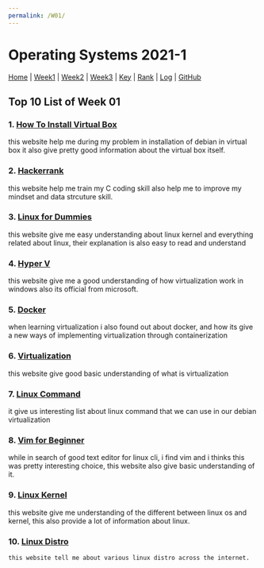 ```yaml
---
permalink: /W01/
---
```


# Operating Systems 2021-1

[Home](../) |
[Week1](../W01/) |
[Week2](../W02/) |
[Week3](../W03/) |
[Key](../TXT/mypubkey.txt) |
[Rank](../TXT/myrank.txt) |
[Log](../TXT/mylog.txt) |
[GitHub](https://github.com/nofamex/os211)

## Top 10 List of Week 01

### 1. [How To Install Virtual Box](https://shaadlife.com/install-debian-oracle-virtualbox/)<br>

this website help me during my problem in installation of debian in virtual box
it also give pretty good information about the virtual box itself.

### 2. [Hackerrank](https://www.hackerrank.com/)<br>

this website help me train my C coding skill also help me to improve my
mindset and data strcuture skill.

### 3. [Linux for Dummies](https://www.dummies.com/computers/operating-systems/linux/)<br>

this website give me easy understanding about linux kernel and everything related
about linux, their explanation is also easy to read and understand

### 4. [Hyper V](https://docs.microsoft.com/en-us/virtualization/hyper-v-on-windows/)<br>

this website give me a good understanding of how virtualization work in windows
also its official from microsoft.

### 5. [Docker](https://www.docker.com/)<br>

when learning virtualization i also found out about docker, and how its
give a new ways of implementing virtualization through containerization

### 6. [Virtualization](https://en.wikipedia.org/wiki/Virtualization)<br>

this website give good basic understanding of what is virtualization

### 7. [Linux Command](https://www.hostinger.com/tutorials/linux-commands)<br>

it give us interesting list about linux command that we can use in our debian
virtualization

### 8. [Vim for Beginner](https://www.linux.com/training-tutorials/vim-101-beginners-guide-vim/)<br>

while in search of good text editor for linux cli, i find vim and i thinks
this was pretty interesting choice, this website also give basic understanding of it.

### 9. [Linux Kernel](https://en.wikipedia.org/wiki/Linux_kernel)<br>

this website give me understanding of the different between linux os and kernel,
this also provide a lot of information about linux.

### 10. [Linux Distro](https://en.wikipedia.org/wiki/Linux_kernel)<br>

    this website tell me about various linux distro across the internet.
